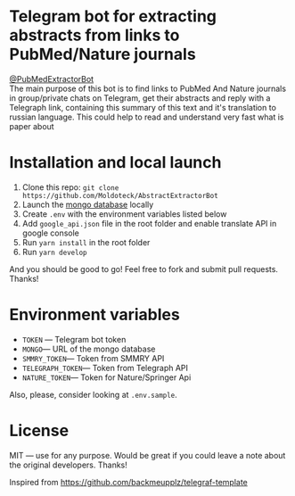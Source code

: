 
 # Telegram bot for extracting abstracts from links to PubMed/Nature journals
 <a href="https://t.me/PubMedExtractorBot">@PubMedExtractorBot</a><br>
The main purpose of this bot is to find links to PubMed And Nature journals in group/private chats on Telegram, get their abstracts and reply with a Telegraph link, containing this summary of this text and it's translation to russian language. This could help to read and understand very fast what is paper about


# Installation and local launch

1. Clone this repo: `git clone https://github.com/Moldoteck/AbstractExtractorBot`
2. Launch the [mongo database](https://www.mongodb.com/) locally
3. Create `.env` with the environment variables listed below
4. Add `google_api.json` file in the root folder and enable translate API in google console
4. Run `yarn install` in the root folder
5. Run `yarn develop`

And you should be good to go! Feel free to fork and submit pull requests. Thanks!

# Environment variables

- `TOKEN` — Telegram bot token
- `MONGO`— URL of the mongo database
- `SMMRY_TOKEN`— Token from SMMRY API
- `TELEGRAPH_TOKEN`— Token from Telegraph API
- `NATURE_TOKEN`— Token for Nature/Springer Api

Also, please, consider looking at `.env.sample`.

# License

MIT — use for any purpose. Would be great if you could leave a note about the original developers. Thanks!

Inspired from https://github.com/backmeupplz/telegraf-template
